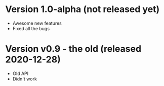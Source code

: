 
# Version 1.0-alpha (not released yet)

- Awesome new features
- Fixed all the bugs

# Version v0.9 - the old (released 2020-12-28)

- Old API
- Didn't work
